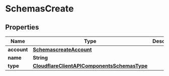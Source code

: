 # SchemasCreate

## Properties
Name | Type | Description | Notes
------------ | ------------- | ------------- | -------------
**account** | [**SchemascreateAccount**](SchemascreateAccount.md) |  | 
**name** | **String** |  | 
**type** | [**CloudflareClientAPIComponentsSchemasType**](CloudflareClientAPIComponentsSchemasType.md) |  |  [optional]
